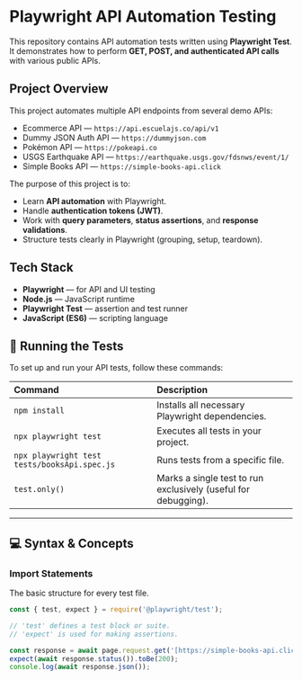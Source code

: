 # Playwright API Automation Testing

This repository contains API automation tests written using **Playwright Test**.  
It demonstrates how to perform **GET, POST, and authenticated API calls** with various public APIs.

## Project Overview

This project automates multiple API endpoints from several demo APIs:
- Ecommerce API — `https://api.escuelajs.co/api/v1`
- Dummy JSON Auth API — `https://dummyjson.com`
- Pokémon API — `https://pokeapi.co`
- USGS Earthquake API — `https://earthquake.usgs.gov/fdsnws/event/1/`
- Simple Books API — `https://simple-books-api.click`

The purpose of this project is to:
- Learn **API automation** with Playwright.
- Handle **authentication tokens (JWT)**.
- Work with **query parameters**, **status assertions**, and **response validations**.
- Structure tests clearly in Playwright (grouping, setup, teardown).

## Tech Stack

- **Playwright** — for API and UI testing  
- **Node.js** — JavaScript runtime  
- **Playwright Test** — assertion and test runner  
- **JavaScript (ES6)** — scripting language  

## 🚀 Running the Tests

To set up and run your API tests, follow these commands:

| Command | Description |
| :--- | :--- |
| `npm install` | Installs all necessary Playwright dependencies. |
| `npx playwright test` | Executes all tests in your project. |
| `npx playwright test tests/booksApi.spec.js` | Runs tests from a specific file. |
| `test.only()` | Marks a single test to run exclusively (useful for debugging). |

---

## 💻 Syntax & Concepts

### Import Statements

The basic structure for every test file.

```javascript
const { test, expect } = require('@playwright/test');

// 'test' defines a test block or suite.
// 'expect' is used for making assertions.

const response = await page.request.get('[https://simple-books-api.click/books](https://simple-books-api.click/books)');
expect(await response.status()).toBe(200);
console.log(await response.json());

